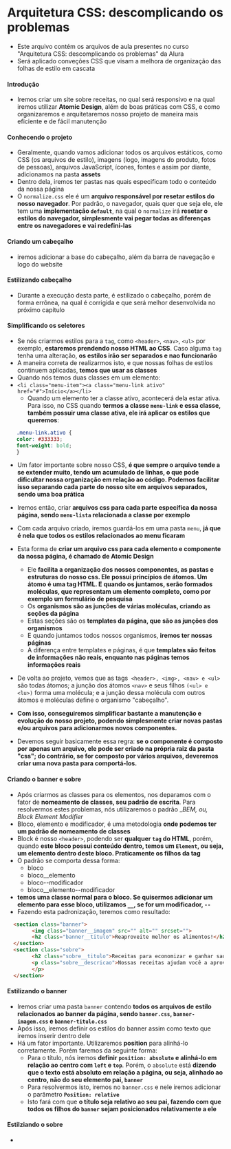 # Arquitetura CSS: descomplicando os problemas

- Este arquivo contém os arquivos de aula presentes no curso "Arquitetura CSS: descomplicando os problemas" da Alura
- Será aplicado conveções CSS que visam a melhora de organização das folhas de estilo em cascata

#### Introdução

- Iremos criar um site sobre receitas, no qual será responsivo e na qual iremos utilizar __Atomic Design__, além de boas práticas com CSS, e como organizaremos e arquitetaremos nosso projeto de maneira mais eficiente e de fácil manutenção

#### Conhecendo o projeto

- Geralmente, quando vamos adicionar todos os arquivos estáticos, como CSS (os arquivos de estilo), imagens (logo, imagens do produto, fotos de pessoas), arquivos JavaScript, ícones, fontes e assim por diante, adicionamos na pasta __assets__
- Dentro dela, iremos ter pastas nas quais especificam todo o conteúdo da nossa página
- O `normalize.css` ele é um __arquivo responsável por resetar estilos do nosso navegador__. Por padrão, o navegador, quais quer que seja ele, ele tem uma __implementação `default`__, na qual o `normalize` irá __resetar o estilos do navegador, simplesmente vai pegar todas as diferenças entre os navegadores e vai redefini-las__

#### Criando um cabeçalho

- iremos adicionar a base do cabeçalho, além da barra de navegação e logo do website

#### Estilizando cabeçalho

- Durante a execução desta parte, é estilizado o cabeçalho, porém de forma errônea, na qual é corrigida e que será melhor desenvolvida no próximo capítulo

#### Simplificando os seletores

- Se nós criarmos estilos para a `tag`, como `<header>`, `<nav>`, `<ul>` por exemplo, __estaremos prendendo nosso HTML ao CSS__. Caso alguma `tag` tenha uma alteração, __os estilos irão ser separados e nao funcionarão__
- A maneira correta de realizarmos isto, e que nossas folhas de estilos continuem aplicadas, __temos que usar as classes__
- Quando nós temos duas classes em um elemento:
- `<li class="menu-item"><a class="menu-link ativo" href="#">Início</a></li>`
  - Quando um elemento ter a classe ativo, acontecerá dela estar ativa. Para isso, no CSS quando __termos a classe `menu-link` e essa classe, também possuir uma classe ativa, ele irá aplicar os estilos que queremos__:

 ```css
    .menu-link.ativo {
    color: #333333;
    font-weight: bold;
    }
 ```

- Um fator importante sobre nosso CSS, __é que sempre o arquivo tende a se extender muito, tendo um acumulado de linhas, o que pode dificultar nossa organização em relação ao código. Podemos facilitar isso separando cada parte do nosso site em arquivos separados, sendo uma boa prática__
- Iremos então, criar __arquivos css para cada parte específica da nossa página, sendo `menu-lista` relacionada a classe por exemplo__
- Com cada arquivo criado, iremos guardá-los em uma pasta `menu`, __já que é nela que todos os estilos relacionados ao menu ficaram__
- Esta forma de __criar um arquivo css para cada elemento e componente da nossa página, é chamado de Atomic Design__
  - Ele __facilita a organização dos nossos componentes, as pastas e estruturas do nosso css. Ele possui princípios de átomos. Um átomo é uma tag HTML. E quando os juntamos, serão formados moléculas, que representam um elemento completo, como por exemplo um formulário de pesquisa__
  - Os __organismos são as junções de várias moléculas, criando as seções da página__
  - Estas seções são os __templates da página, que são as junções dos organismos__
  - E quando juntamos todos nossos organismos, __iremos ter nossas páginas__ 
  - A diferença entre templates e páginas, é que __templates são feitos de informações não reais, enquanto nas páginas temos informações reais__
- De volta ao projeto, vemos que as tags` <header>, <img>, <nav> e <ul>` são todas átomos; a junção dos átomos `<nav>` e seus filhos `(<ul> e <lu>)` forma uma molécula; e a junção dessa molécula com outros átomos e moléculas define o organismo "cabeçalho". 
- __Com isso, conseguiremos simplificar bastante a manutenção e evolução do nosso projeto, podendo simplesmente criar novas pastas e/ou arquivos para adicionarmos novos componentes.__

- Devemos seguir basicamente essa regra: __se o componente é composto por apenas um arquivo, ele pode ser criado na própria raiz da pasta "css"; do contrário, se for composto por vários arquivos, deveremos criar uma nova pasta para comportá-los.__

#### Criando o banner e sobre

- Após criarmos as classes para os elementos, nos deparamos com o fator de __nomeamento de classes, seu padrão de escrita__. Para resolvermos estes problemas, nós utilizaremos o padrão __BEM, ou, Block Element Modifier_
- Bloco, elemento e modificador, é uma metodologia __onde podemos ter um padrão de nomeamento de classes__
- Block é nosso `<header>`, podendo ser __qualquer `tag` do HTML__, porém, quando __este bloco possui conteúdo dentro, temos um `Element`, ou seja, um elemento dentro deste bloco. Praticamente os filhos da tag__
- O padrão se comporta dessa forma: 
  - bloco
  - bloco__elemento
  - bloco--modificador
  - bloco__elemento--modificador
- __temos uma classe normal para o bloco. Se quisermos adicionar um elemento para esse bloco, utilizamos `__`, se for um modificador, `--`__
- Fazendo esta padronização, teremos como resultado:

```html
  <section class="banner">
        <img class="banner__imagem" src="" alt="" srcset="">
        <h2 class="banner__titulo">Reaproveite melhor os alimentos!</h2>
  </section>
  <section class="sobre">
        <h2 class="sobre__titulo">Receitas para economizar e ganhar saúde</h2>
        <p class="sobre__descricao">Nossas receitas ajudam você a aproveitar melhor os alimentos, economizar, ganhar tempo e praticidade
        </p>
  </section>
```

#### Estilizando o banner

- Iremos criar uma pasta `banner` contendo __todos os arquivos de estilo relacionados ao banner da página, sendo `banner.css`, `banner-imagem.css` e `banner-titulo.css`__
- Após isso, iremos definir os estilos do banner assim como texto que iremos inserir dentro dele
- Há um fator importante. Utilizaremos __position__ para alinhá-lo corretamente. Porém faremos da seguinte forma:
  - Para o título, nós iremos __definir `position: absolute` e alinhá-lo em relação ao centro com `left` e `top`__. Porém, o `absolute` está __dizendo que o texto está absoluto em relação a página, ou seja, alinhado ao centro, não do seu elemento pai, `banner`__
  - Para resolvermos isto, iremos no `banner.css` e nele iremos adicionar o parâmetro __`Position: relative`__
  - Isto fará com que __o título seja relativo ao seu pai, fazendo com que todos os filhos do `banner` sejam posicionados relativamente a ele__

#### Estilziando o sobre

- 